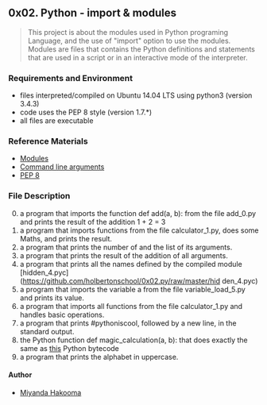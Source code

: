## 0x02. Python - import & modules
> This project is about the modules used in Python programing Language,
> and the use of "import" option to use the modules.
> Modules are files that contains the Python definitions and
> statements that are used in a script or in an interactive mode of
> the interpreter.

### Requirements and Environment
* files interpreted/compiled on Ubuntu 14.04 LTS using python3 (version 3.4.3)
* code uses the PEP 8 style (version 1.7.*)
* all files are executable

### Reference Materials
* [Modules](https://docs.python.org/3/tutorial/modules.html)
* [Command line arguments](https://docs.python.org/3/tutorial/stdlib.html)
* [PEP 8](https://www.python.org/dev/peps/pep-0008/)

### File Description
0. a program that imports the function def add(a, b): from the file add_0.py and prints the result of the addition 1 + 2 = 3
1. a program that imports functions from the file calculator_1.py, does some Maths, and prints the result.
2. a program that prints the number of and the list of its arguments.
3. a program that prints the result of the addition of all arguments.
4. a program that prints all the names defined by the compiled module [hidden_4.pyc](https://github.com/holbertonschool/0x02.py/raw/master/hid
den_4.pyc)
5. a program that imports the variable a from the file variable_load_5.py and prints its value.
6. a program that imports all functions from the file calculator_1.py and handles basic operations.
7. a program that prints #pythoniscool, followed by a new line, in the standard output.
8.  the Python function def magic_calculation(a, b): that does exactly the same as [this](https://alx-intranet.hbtn.io/projects/239#task-1091)
 Python bytecode
 9. a program that prints the alphabet in uppercase.

 #### Author
 * [Miyanda Hakooma](https://www.github.com/mhakooma) 